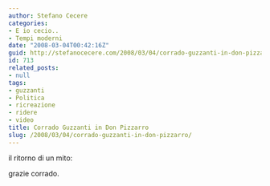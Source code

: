 ```yaml
---
author: Stefano Cecere
categories:
- E io cecio..
- Tempi moderni
date: "2008-03-04T00:42:16Z"
guid: http://stefanocecere.com/2008/03/04/corrado-guzzanti-in-don-pizzarro/
id: 713
related_posts:
- null
tags:
- guzzanti
- Politica
- ricreazione
- ridere
- video
title: Corrado Guzzanti in Don Pizzarro
slug: /2008/03/04/corrado-guzzanti-in-don-pizzarro/
---
```


il ritorno di un mito:

grazie corrado.